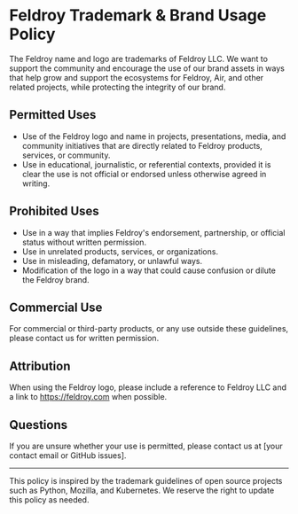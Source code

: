 # Feldroy Trademark & Brand Usage Policy

The Feldroy name and logo are trademarks of Feldroy LLC. We want to support the community and encourage the use of our brand assets in ways that help grow and support the ecosystems for Feldroy, Air, and other related projects, while protecting the integrity of our brand.

## Permitted Uses
- Use of the Feldroy logo and name in projects, presentations, media, and community initiatives that are directly related to Feldroy products, services, or community.
- Use in educational, journalistic, or referential contexts, provided it is clear the use is not official or endorsed unless otherwise agreed in writing.

## Prohibited Uses
- Use in a way that implies Feldroy's endorsement, partnership, or official status without written permission.
- Use in unrelated products, services, or organizations.
- Use in misleading, defamatory, or unlawful ways.
- Modification of the logo in a way that could cause confusion or dilute the Feldroy brand.

## Commercial Use
For commercial or third-party products, or any use outside these guidelines, please contact us for written permission.

## Attribution
When using the Feldroy logo, please include a reference to Feldroy LLC and a link to https://feldroy.com when possible.

## Questions
If you are unsure whether your use is permitted, please contact us at [your contact email or GitHub issues].

---

This policy is inspired by the trademark guidelines of open source projects such as Python, Mozilla, and Kubernetes. We reserve the right to update this policy as needed.
